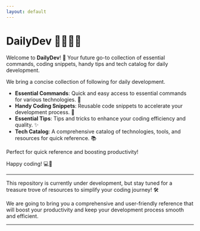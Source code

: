 ```yaml
---
layout: default
---
```


# DailyDev 👩🏻‍💻🎯

Welcome to **DailyDev**! 🚀 Your future go-to collection of essential commands, coding snippets, handy tips and tech catalog for daily development. 

We bring a concise collection of following for daily development.

* **Essential Commands**: Quick and easy access to essential commands for various technologies. 🚀
* **Handy Coding Snippets**: Reusable code snippets to accelerate your development process. 💨
* **Essential Tips**: Tips and tricks to enhance your coding efficiency and quality. ✨
* **Tech Catalog**: A comprehensive catalog of technologies, tools, and resources for quick reference. 📚

Perfect for quick reference and boosting productivity!

Happy coding! 💻🎉

---

This repository is currently under development, but stay tuned for a treasure trove of resources to simplify your coding journey! 🛠️

We are going to bring you a comprehensive and user-friendly reference that will boost your productivity and keep your development process smooth and efficient. 

---
